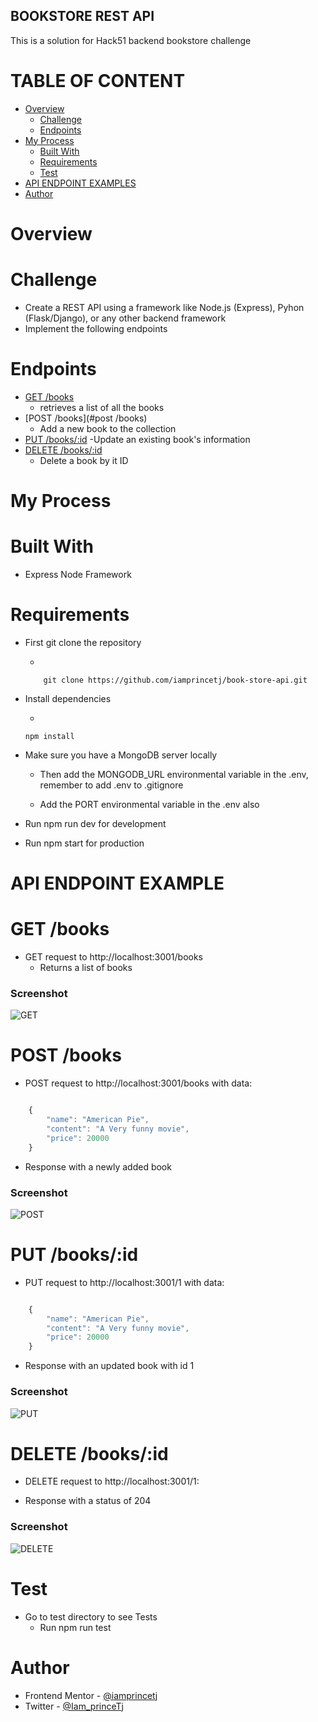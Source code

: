 ## BOOKSTORE REST API

This is a solution for Hack51 backend bookstore challenge

# TABLE OF CONTENT

- [Overview](#overview)
  - [Challenge](#challenge)
  - [Endpoints](#endpounts)
- [My Process](#my-process)
  - [Built With](#built-with)
  - [Requirements](#requirements)
  - [Test](#test)
- [API ENDPOINT EXAMPLES](#api-endpoint-examples)
- [Author](#author)

# Overview

# Challenge

- Create a REST API using a framework like Node.js (Express), Pyhon (Flask/Django), or any other backend framework
- Implement the following endpoints

# Endpoints

- [GET /books](#get-/books)
  - retrieves a list of all the books
- [POST /books](#post /books)
  - Add a new book to the collection
- [PUT /books/:id](#put-/books/:id)
  -Update an existing book's information
- [DELETE /books/:id](#delete=/books/:id)
  - Delete a book by it ID

# My Process

# Built With

- Express Node Framework

# Requirements

- First git clone the repository

  -

  ```
      git clone https://github.com/iamprincetj/book-store-api.git
  ```

- Install dependencies

  -

  ```
  npm install
  ```

- Make sure you have a MongoDB server locally

  - Then add the MONGODB_URL environmental variable in the .env, remember to add .env to .gitignore

  - Add the PORT environmental variable in the .env also

- Run npm run dev for development
- Run npm start for production

# API ENDPOINT EXAMPLE

# GET /books

- GET request to http://localhost:3001/books
  - Returns a list of books

### Screenshot

![GET](./images/get-request.png)

# POST /books

- POST request to http://localhost:3001/books with data:

```js

    {
        "name": "American Pie",
        "content": "A Very funny movie",
        "price": 20000
    }

```

- Response with a newly added book

### Screenshot

![POST](./images/post-request.png)

# PUT /books/:id

- PUT request to http://localhost:3001/1 with data:

```js

    {
        "name": "American Pie",
        "content": "A Very funny movie",
        "price": 20000
    }

```

- Response with an updated book with id 1

### Screenshot

![PUT](./images/put-request.png)

# DELETE /books/:id

- DELETE request to http://localhost:3001/1:

- Response with a status of 204

### Screenshot

![DELETE](./images/delete-request.png)

# Test

- Go to test directory to see Tests
  - Run npm run test

# Author

- Frontend Mentor - [@iamprincetj](https://www.frontendmentor.io/profile/iamprincetj)
- Twitter - [@Iam_princeTj](https://x.com/Iam_princetj)
